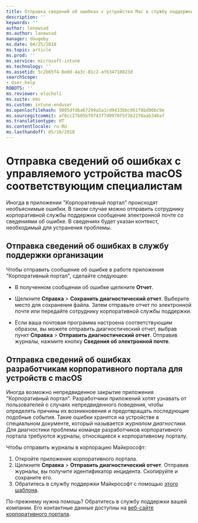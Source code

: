 ```yaml
---
title: Отправка сведений об ошибках с устройства Mac в службу поддержки вашей организации | Документы Майкрософт
description: ''
keywords: ''
author: lenewsad
ms.author: lanewsad
manager: dougeby
ms.date: 04/25/2018
ms.topic: article
ms.prod: ''
ms.service: microsoft-intune
ms.technology: ''
ms.assetid: 5c2b65f4-0e0d-4a3c-81c2-af634718023d
searchScope:
- User help
ROBOTS: ''
ms.reviewer: elocholi
ms.suite: ems
ms.custom: intune-enduser
ms.openlocfilehash: 9805dfdba67299a5a1cd9433bbc061f8bd96bc9e
ms.sourcegitcommit: af0cc27b05bf0743f7d0970f5f3822f0aab346af
ms.translationtype: HT
ms.contentlocale: ru-RU
ms.lasthandoff: 05/16/2018
---
```

# <a name="submit-errors-to-the-right-people-for-your-managed-macos-device"></a>Отправка сведений об ошибках с управляемого устройства macOS соответствующим специалистам

Иногда в приложении "Корпоративный портал" происходят необъяснимые ошибки. В таком случае можно отправить сотруднику корпоративной службы поддержки сообщение электронной почте со сведениями об ошибке. В сведениях будет указан контекст, необходимый для устранения проблемы.

## <a name="send-errors-to-your-company-support"></a>Отправка сведений об ошибках в службу поддержки организации

Чтобы отправить сообщение об ошибке в работе приложения "Корпоративный портал", сделайте следующее:

-   В полученном сообщении об ошибке щелкните **Отчет**.

-   Щелкните **Справка** > **Сохранить диагностический отчет**. Выберите место для сохранения файла. Затем отправьте отчет по электронной почте или передайте сотруднику корпоративной службы поддержки.

-   Если ваша почтовая программа настроена соответствующим образом, вы можете отправить диагностический отчет, выбрав пункт **Справка** > **Отправить диагностический отчет**. Отправив журналы, нажмите кнопку **Сведения об электронной почте**.

## <a name="send-errors-to-the-company-portal-developers-for-macos-devices"></a>Отправка сведений об ошибках разработчикам корпоративного портала для устройств с macOS

Иногда возможно непредвиденное закрытие приложения "Корпоративный портал". Разработчики приложений хотят узнавать от пользователей о случаях непредвиденного поведения, чтобы определять причины их возникновения и предотвращать последующие подобные события. Такие ошибки хранятся на устройстве в специальном документе, который называется _журналом диагностики_. Для диагностики проблемы команде разработчиков корпоративного портала требуются журналы, относящиеся к корпоративному порталу.

Чтобы отправить журналы в корпорацию Майкрософт:

1.  Откройте приложение корпоративного портала.
2.  Щелкните **Справка** > **Отправить диагностический отчет**.  Отправив журналы, вы получите идентификатор инцидента. Скопируйте и сохраните его.
3.  Обратитесь в службу поддержки Майкрософт с помощью <a href="mailto:IntuneCPiOSfeedback@microsoft.com?subject=My Company Portal App Closed Unexpectedly&body=Paste your incident ID and describe the incident here.">этого шаблона</a>.

По-прежнему нужна помощь? Обратитесь в службу поддержки вашей компании. Его контактные данные доступны на [веб-сайте корпоративного портала](https://portal.manage.microsoft.com#HelpDeskDialog).
